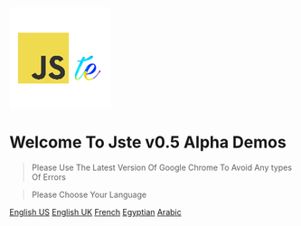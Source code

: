 ![logo](assets/img/logo.png)

# Welcome To Jste v0.5 Alpha Demos

> Please Use The Latest Version Of Google Chrome To Avoid Any types Of Errors

> Please Choose Your Language

[English US](/en-us/)
[English UK](/en-uk/)
[French](/fr/)
[Egyptian](/arz/)
[Arabic](/ar/)

